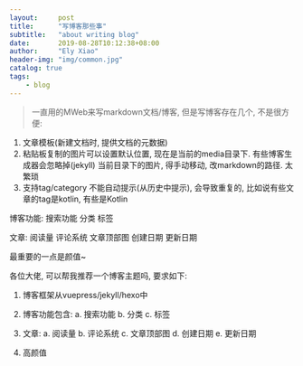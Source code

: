```yaml
---
layout:     post
title:      "写博客那些事"
subtitle:   "about writing blog"
date:       2019-08-28T10:12:38+08:00
author:     "Ely Xiao"
header-img: "img/common.jpg"
catalog: true
tags:
    - blog
---
```


> 一直用的MWeb来写markdown文档/博客, 但是写博客存在几个, 不是很方便:

1. 文章模板(新建文档时, 提供文档的元数据)
2. 粘贴板复制的图片可以设置默认位置, 现在是当前的media目录下. 有些博客生成器会忽略掉(jekyll) 当前目录下的图片, 得手动移动, 改markdown的路径. 太繁琐
3. 支持tag/category  不能自动提示(从历史中提示), 会导致重复的, 比如说有些文章的tag是kotlin, 有些是Kotlin



博客功能:
搜索功能
分类
标签

文章:
阅读量
评论系统
文章顶部图
创建日期
更新日期


最重要的一点是颜值~

各位大佬, 可以帮我推荐一个博客主题吗, 要求如下:
1. 博客框架从vuepress/jekyll/hexo中
2. 博客功能包含:
    a. 搜索功能
    b. 分类
    c. 标签

3. 文章:
    a. 阅读量
    b. 评论系统
    c. 文章顶部图
    d. 创建日期
    e. 更新日期
4. 高颜值
